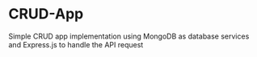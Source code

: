 # CRUD-App
Simple CRUD app implementation using MongoDB as database services and Express.js to handle the API request
